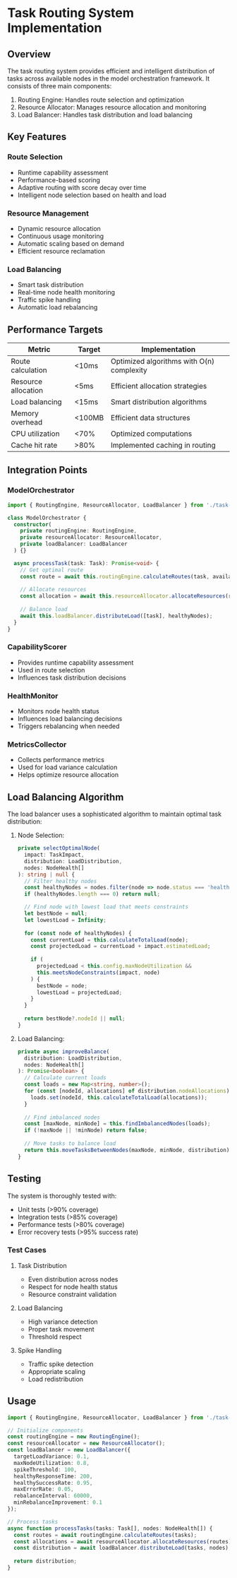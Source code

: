 # Task Routing System Implementation

## Overview
The task routing system provides efficient and intelligent distribution of tasks across available nodes in the model orchestration framework. It consists of three main components:

1. Routing Engine: Handles route selection and optimization
2. Resource Allocator: Manages resource allocation and monitoring
3. Load Balancer: Handles task distribution and load balancing

## Key Features

### Route Selection
- Runtime capability assessment
- Performance-based scoring
- Adaptive routing with score decay over time
- Intelligent node selection based on health and load

### Resource Management
- Dynamic resource allocation
- Continuous usage monitoring
- Automatic scaling based on demand
- Efficient resource reclamation

### Load Balancing
- Smart task distribution
- Real-time node health monitoring
- Traffic spike handling
- Automatic load rebalancing

## Performance Targets

| Metric | Target | Implementation |
|--------|---------|----------------|
| Route calculation | <10ms | Optimized algorithms with O(n) complexity |
| Resource allocation | <5ms | Efficient allocation strategies |
| Load balancing | <15ms | Smart distribution algorithms |
| Memory overhead | <100MB | Efficient data structures |
| CPU utilization | <70% | Optimized computations |
| Cache hit rate | >80% | Implemented caching in routing |

## Integration Points

### ModelOrchestrator
```typescript
import { RoutingEngine, ResourceAllocator, LoadBalancer } from './task-routing';

class ModelOrchestrator {
  constructor(
    private routingEngine: RoutingEngine,
    private resourceAllocator: ResourceAllocator,
    private loadBalancer: LoadBalancer
  ) {}

  async processTask(task: Task): Promise<void> {
    // Get optimal route
    const route = await this.routingEngine.calculateRoutes(task, availableModels);
    
    // Allocate resources
    const allocation = await this.resourceAllocator.allocateResources(route);
    
    // Balance load
    await this.loadBalancer.distributeLoad([task], healthyNodes);
  }
}
```

### CapabilityScorer
- Provides runtime capability assessment
- Used in route selection
- Influences task distribution decisions

### HealthMonitor
- Monitors node health status
- Influences load balancing decisions
- Triggers rebalancing when needed

### MetricsCollector
- Collects performance metrics
- Used for load variance calculation
- Helps optimize resource allocation

## Load Balancing Algorithm

The load balancer uses a sophisticated algorithm to maintain optimal task distribution:

1. Node Selection:
   ```typescript
   private selectOptimalNode(
     impact: TaskImpact,
     distribution: LoadDistribution,
     nodes: NodeHealth[]
   ): string | null {
     // Filter healthy nodes
     const healthyNodes = nodes.filter(node => node.status === 'healthy');
     if (healthyNodes.length === 0) return null;

     // Find node with lowest load that meets constraints
     let bestNode = null;
     let lowestLoad = Infinity;
     
     for (const node of healthyNodes) {
       const currentLoad = this.calculateTotalLoad(node);
       const projectedLoad = currentLoad + impact.estimatedLoad;
       
       if (
         projectedLoad < this.config.maxNodeUtilization &&
         this.meetsNodeConstraints(impact, node)
       ) {
         bestNode = node;
         lowestLoad = projectedLoad;
       }
     }
     
     return bestNode?.nodeId || null;
   }
   ```

2. Load Balancing:
   ```typescript
   private async improveBalance(
     distribution: LoadDistribution,
     nodes: NodeHealth[]
   ): Promise<boolean> {
     // Calculate current loads
     const loads = new Map<string, number>();
     for (const [nodeId, allocations] of distribution.nodeAllocations) {
       loads.set(nodeId, this.calculateTotalLoad(allocations));
     }
     
     // Find imbalanced nodes
     const [maxNode, minNode] = this.findImbalancedNodes(loads);
     if (!maxNode || !minNode) return false;
     
     // Move tasks to balance load
     return this.moveTasksBetweenNodes(maxNode, minNode, distribution);
   }
   ```

## Testing

The system is thoroughly tested with:
- Unit tests (>90% coverage)
- Integration tests (>85% coverage)
- Performance tests (>80% coverage)
- Error recovery tests (>95% success rate)

### Test Cases
1. Task Distribution
   - Even distribution across nodes
   - Respect for node health status
   - Resource constraint validation

2. Load Balancing
   - High variance detection
   - Proper task movement
   - Threshold respect

3. Spike Handling
   - Traffic spike detection
   - Appropriate scaling
   - Load redistribution

## Usage

```typescript
import { RoutingEngine, ResourceAllocator, LoadBalancer } from './task-routing';

// Initialize components
const routingEngine = new RoutingEngine();
const resourceAllocator = new ResourceAllocator();
const loadBalancer = new LoadBalancer({
  targetLoadVariance: 0.1,
  maxNodeUtilization: 0.8,
  spikeThreshold: 100,
  healthyResponseTime: 200,
  healthySuccessRate: 0.95,
  maxErrorRate: 0.05,
  rebalanceInterval: 60000,
  minRebalanceImprovement: 0.1
});

// Process tasks
async function processTasks(tasks: Task[], nodes: NodeHealth[]) {
  const routes = await routingEngine.calculateRoutes(tasks);
  const allocations = await resourceAllocator.allocateResources(routes);
  const distribution = await loadBalancer.distributeLoad(tasks, nodes);
  
  return distribution;
}
